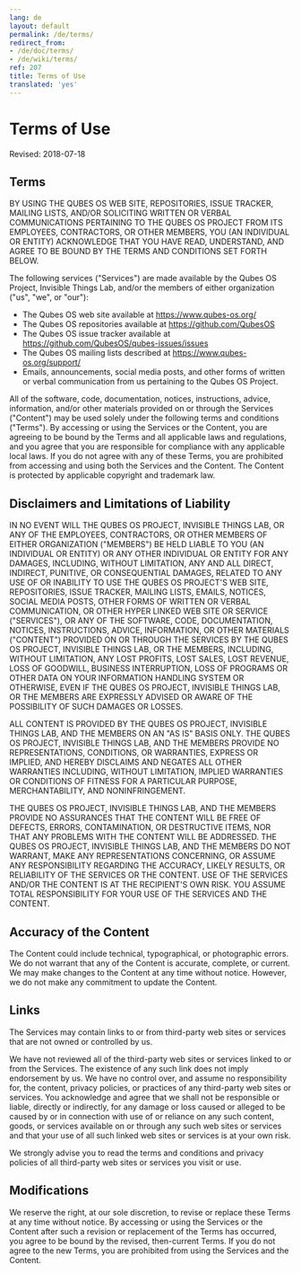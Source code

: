 ```yaml
---
lang: de
layout: default
permalink: /de/terms/
redirect_from:
- /de/doc/terms/
- /de/wiki/terms/
ref: 207
title: Terms of Use
translated: 'yes'
---
```


Terms of Use
============

Revised: 2018-07-18


Terms
-----

BY USING THE QUBES OS WEB SITE, REPOSITORIES, ISSUE TRACKER, MAILING LISTS,
AND/OR SOLICITING WRITTEN OR VERBAL COMMUNICATIONS PERTAINING TO THE QUBES OS
PROJECT FROM ITS EMPLOYEES, CONTRACTORS, OR OTHER MEMBERS, YOU (AN INDIVIDUAL OR
ENTITY) ACKNOWLEDGE THAT YOU HAVE READ, UNDERSTAND, AND AGREE TO BE BOUND BY THE
TERMS AND CONDITIONS SET FORTH BELOW.

The following services ("Services") are made available by the Qubes OS Project,
Invisible Things Lab, and/or the members of either organization ("us", "we", or
"our"):

 - The Qubes OS web site available at <https://www.qubes-os.org/>
 - The Qubes OS repositories available at <https://github.com/QubesOS>
 - The Qubes OS issue tracker available at <https://github.com/QubesOS/qubes-issues/issues>
 - The Qubes OS mailing lists described at <https://www.qubes-os.org/support/>
 - Emails, announcements, social media posts, and other forms of written or
   verbal communication from us pertaining to the Qubes OS Project.

All of the software, code, documentation, notices, instructions, advice,
information, and/or other materials provided on or through the Services
("Content") may be used solely under the following terms and conditions
("Terms"). By accessing or using the Services or the Content, you are agreeing
to be bound by the Terms and all applicable laws and regulations, and you agree
that you are responsible for compliance with any applicable local laws. If you
do not agree with any of these Terms, you are prohibited from accessing and
using both the Services and the Content. The Content is protected by applicable
copyright and trademark law.


Disclaimers and Limitations of Liability
----------------------------------------

IN NO EVENT WILL THE QUBES OS PROJECT, INVISIBLE THINGS LAB, OR ANY OF THE
EMPLOYEES, CONTRACTORS, OR OTHER MEMBERS OF EITHER ORGANIZATION ("MEMBERS") BE
HELD LIABLE TO YOU (AN INDIVIDUAL OR ENTITY) OR ANY OTHER INDIVIDUAL OR ENTITY
FOR ANY DAMAGES, INCLUDING, WITHOUT LIMITATION, ANY AND ALL DIRECT, INDIRECT,
PUNITIVE, OR CONSEQUENTIAL DAMAGES, RELATED TO ANY USE OF OR INABILITY TO USE
THE QUBES OS PROJECT'S WEB SITE, REPOSITORIES, ISSUE TRACKER, MAILING LISTS,
EMAILS, NOTICES, SOCIAL MEDIA POSTS, OTHER FORMS OF WRITTEN OR VERBAL
COMMUNICATION, OR OTHER HYPER LINKED WEB SITE OR SERVICE ("SERVICES"), OR ANY OF
THE SOFTWARE, CODE, DOCUMENTATION, NOTICES, INSTRUCTIONS, ADVICE, INFORMATION,
OR OTHER MATERIALS ("CONTENT") PROVIDED ON OR THROUGH THE SERVICES BY THE QUBES
OS PROJECT, INVISIBLE THINGS LAB, OR THE MEMBERS, INCLUDING, WITHOUT LIMITATION,
ANY LOST PROFITS, LOST SALES, LOST REVENUE, LOSS OF GOODWILL, BUSINESS
INTERRUPTION, LOSS OF PROGRAMS OR OTHER DATA ON YOUR INFORMATION HANDLING SYSTEM
OR OTHERWISE, EVEN IF THE QUBES OS PROJECT, INVISIBLE THINGS LAB, OR THE MEMBERS
ARE EXPRESSLY ADVISED OR AWARE OF THE POSSIBILITY OF SUCH DAMAGES OR LOSSES.

ALL CONTENT IS PROVIDED BY THE QUBES OS PROJECT, INVISIBLE THINGS LAB, AND THE
MEMBERS ON AN "AS IS" BASIS ONLY. THE QUBES OS PROJECT, INVISIBLE THINGS LAB,
AND THE MEMBERS PROVIDE NO REPRESENTATIONS, CONDITIONS, OR WARRANTIES, EXPRESS
OR IMPLIED, AND HEREBY DISCLAIMS AND NEGATES ALL OTHER WARRANTIES INCLUDING,
WITHOUT LIMITATION, IMPLIED WARRANTIES OR CONDITIONS OF FITNESS FOR
A PARTICULAR PURPOSE, MERCHANTABILITY, AND NONINFRINGEMENT.

THE QUBES OS PROJECT, INVISIBLE THINGS LAB, AND THE MEMBERS PROVIDE NO
ASSURANCES THAT THE CONTENT WILL BE FREE OF DEFECTS, ERRORS, CONTAMINATION, OR
DESTRUCTIVE ITEMS, NOR THAT ANY PROBLEMS WITH THE CONTENT WILL BE ADDRESSED. THE
QUBES OS PROJECT, INVISIBLE THINGS LAB, AND THE MEMBERS DO NOT WARRANT, MAKE ANY
REPRESENTATIONS CONCERNING, OR ASSUME ANY RESPONSIBILITY REGARDING THE ACCURACY,
LIKELY RESULTS, OR RELIABILITY OF THE SERVICES OR THE CONTENT. USE OF THE
SERVICES AND/OR THE CONTENT IS AT THE RECIPIENT'S OWN RISK. YOU ASSUME TOTAL
RESPONSIBILITY FOR YOUR USE OF THE SERVICES AND THE CONTENT.


Accuracy of the Content
-----------------------

The Content could include technical, typographical, or photographic errors. We
do not warrant that any of the Content is accurate, complete, or current. We may
make changes to the Content at any time without notice. However, we do not make
any commitment to update the Content.


Links
-----

The Services may contain links to or from third-party web sites or services that
are not owned or controlled by us.

We have not reviewed all of the third-party web sites or services linked to or
from the Services. The existence of any such link does not imply endorsement by
us. We have no control over, and assume no responsibility for, the content,
privacy policies, or practices of any third-party web sites or services. You
acknowledge and agree that we shall not be responsible or liable, directly or
indirectly, for any damage or loss caused or alleged to be caused by or in
connection with use of or reliance on any such content, goods, or services
available on or through any such web sites or services and that your use of all
such linked web sites or services is at your own risk.

We strongly advise you to read the terms and conditions and privacy policies of
all third-party web sites or services you visit or use.


Modifications
-------------

We reserve the right, at our sole discretion, to revise or replace these Terms
at any time without notice. By accessing or using the Services or the Content
after such a revision or replacement of the Terms has occurred, you agree to be
bound by the revised, then-current Terms. If you do not agree to the new Terms,
you are prohibited from using the Services and the Content.